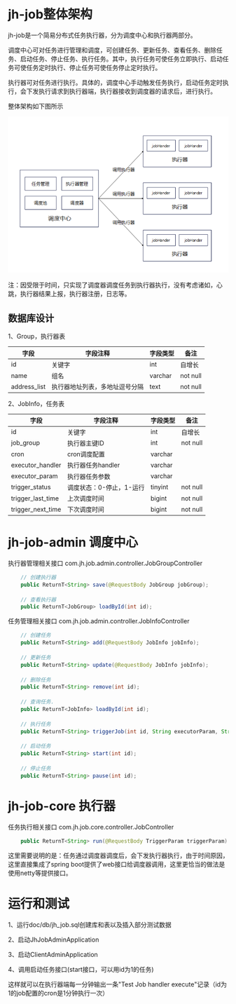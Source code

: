 # jh-job整体架构

jh-job是一个简易分布式任务执行器，分为调度中心和执行器两部分。

调度中心可对任务进行管理和调度，可创建任务、更新任务、查看任务、删除任务、启动任务、停止任务、执行任务。其中，执行任务可使任务立即执行、启动任务可使任务定时执行、停止任务可使任务停止定时执行。

执行器可对任务进行执行。具体的，调度中心手动触发任务执行，启动任务定时执行，会下发执行请求到执行器端，执行器接收到调度器的请求后，进行执行。

整体架构如下图所示

![jm-job架构](https://github.com/johnhec/jh-job/blob/main/jh-job%E6%9E%B6%E6%9E%84%E5%9B%BE.png)

注：因受限于时间，只实现了调度器调度任务到执行器执行，没有考虑诸如，心跳，执行器结果上报，执行器注册，日志等。

## 数据库设计
1、Group，执行器表

| 字段 | 字段注释 | 字段类型 | 备注         |
| ---- | -------- | -------- | ------------ |
| id   | 关键字   | int   | 自增长       |
| name | 组名     | varchar  |   not null      |
| address_list | 执行器地址列表，多地址逗号分隔     | text  |     not null     |

2、JobInfo，任务表

| 字段    | 字段注释     | 字段类型 | 备注            |
| ------- | ------------ | -------- | --------------- |
| id      | 关键字       | int   | 自增长          |
| job_group      | 执行器主键ID   | int  | not null        |
| cron    | cron调度配置   | varchar  |                 |
| executor_handler | 执行器任务handler | varchar      |  |
| executor_param | 执行器任务参数     | varchar   |                 |
| trigger_status    | 调度状态：0-停止，1-运行   | tinyint  |    not null     |
| trigger_last_time | 上次调度时间 | bigint      | not null |
| trigger_next_time | 下次调度时间     | bigint   | not null        |

# jh-job-admin 调度中心

执行器管理相关接口
com.jh.job.admin.controller.JobGroupController

```java
    // 创建执行器
    public ReturnT<String> save(@RequestBody JobGroup jobGroup);

    // 查看执行器
    public ReturnT<JobGroup> loadById(int id);
```
任务管理相关接口
com.jh.job.admin.controller.JobInfoController
```java
    // 创建任务
    public ReturnT<String> add(@RequestBody JobInfo jobInfo);
    
    // 更新任务
    public ReturnT<String> update(@RequestBody JobInfo jobInfo);
    
    // 删除任务
    public ReturnT<String> remove(int id);
    
    // 查询任务.
    public ReturnT<JobInfo> loadById(int id);
    
    // 执行任务
    public ReturnT<String> triggerJob(int id, String executorParam, String addressList);
    
    // 启动任务
    public ReturnT<String> start(int id);
    
    // 停止任务
    public ReturnT<String> pause(int id);
```

# jh-job-core 执行器
任务执行相关接口
com.jh.job.core.controller.JobController

```java
    public ReturnT<String> run(@RequestBody TriggerParam triggerParam)
```
这里需要说明的是：任务通过调度器调度后，会下发执行器执行，由于时间原因，这里直接集成了spring boot提供了web接口给调度器调用，这里更恰当的做法是使用netty等提供接口。

# 运行和测试
1、运行doc/db/jh_job.sql创建库和表以及插入部分测试数据

2、启动JhJobAdminApplication

3、启动ClientAdminApplication

4、调用启动任务接口(start接口，可以用id为1的任务)

这样就可以在执行器端每一分钟输出一条"Test Job handler execute"记录（id为1的job配置的cron是1分钟执行一次）